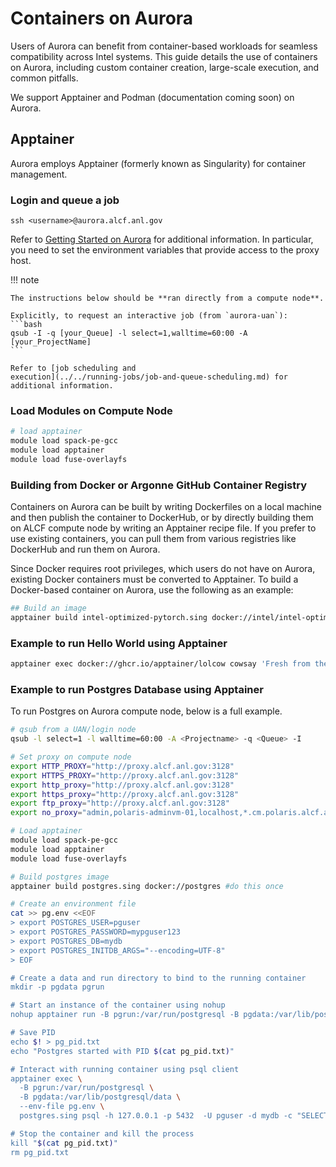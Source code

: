 # Containers on Aurora
Users of Aurora can benefit from container-based workloads for seamless compatibility across Intel systems. This guide details the use of containers on Aurora, including custom container creation, large-scale execution, and common pitfalls.

We support Apptainer and Podman (documentation coming soon) on Aurora.

## Apptainer
Aurora employs Apptainer (formerly known as Singularity) for container management.

### Login and queue a job
```
ssh <username>@aurora.alcf.anl.gov
```
Refer to [Getting Started on Aurora](../getting-started-on-aurora.md) for additional information. In particular, you need to set the environment variables that provide access to the proxy host.

!!! note

    The instructions below should be **ran directly from a compute node**.

    Explicitly, to request an interactive job (from `aurora-uan`):
    ```bash
    qsub -I -q [your_Queue] -l select=1,walltime=60:00 -A [your_ProjectName]
    ```

    Refer to [job scheduling and
    execution](../../running-jobs/job-and-queue-scheduling.md) for
    additional information.

### Load Modules on Compute Node
```bash linenums="1"
# load apptainer
module load spack-pe-gcc
module load apptainer
module load fuse-overlayfs
```

### Building from Docker or Argonne GitHub Container Registry
Containers on Aurora can be built by writing Dockerfiles on a local machine and then publish the container to DockerHub, or by directly building them on ALCF compute node by writing an Apptainer recipe file. If you prefer to use existing containers, you can pull them from various registries like DockerHub and run them on Aurora.

Since Docker requires root privileges, which users do not have on Aurora, existing Docker containers must be converted to Apptainer. To build a Docker-based container on Aurora, use the following as an example:

```bash linenums="1"
## Build an image
apptainer build intel-optimized-pytorch.sing docker://intel/intel-optimized-pytorch
```

### Example to run Hello World using Apptainer
```bash linenums="1"
apptainer exec docker://ghcr.io/apptainer/lolcow cowsay 'Fresh from the internet'
```

### Example to run Postgres Database using Apptainer
To run Postgres on Aurora compute node, below is a full example.

```bash linenums="1"
# qsub from a UAN/login node
qsub -l select=1 -l walltime=60:00 -A <Projectname> -q <Queue> -I

# Set proxy on compute node
export HTTP_PROXY="http://proxy.alcf.anl.gov:3128"
export HTTPS_PROXY="http://proxy.alcf.anl.gov:3128"
export http_proxy="http://proxy.alcf.anl.gov:3128"
export https_proxy="http://proxy.alcf.anl.gov:3128"
export ftp_proxy="http://proxy.alcf.anl.gov:3128"
export no_proxy="admin,polaris-adminvm-01,localhost,*.cm.polaris.alcf.anl.gov,polaris-*,*.polaris.alcf.anl.gov,*.alcf.anl.gov"

# Load apptainer
module load spack-pe-gcc
module load apptainer
module load fuse-overlayfs

# Build postgres image
apptainer build postgres.sing docker://postgres #do this once

# Create an environment file
cat >> pg.env <<EOF
> export POSTGRES_USER=pguser
> export POSTGRES_PASSWORD=mypguser123
> export POSTGRES_DB=mydb
> export POSTGRES_INITDB_ARGS="--encoding=UTF-8"
> EOF

# Create a data and run directory to bind to the running container
mkdir -p pgdata pgrun

# Start an instance of the container using nohup
nohup apptainer run -B pgrun:/var/run/postgresql -B pgdata:/var/lib/postgresql/data --env-file pg.env postgres.sing postgres &

# Save PID
echo $! > pg_pid.txt
echo "Postgres started with PID $(cat pg_pid.txt)"

# Interact with running container using psql client
apptainer exec \
  -B pgrun:/var/run/postgresql \
  -B pgdata:/var/lib/postgresql/data \
  --env-file pg.env \
  postgres.sing psql -h 127.0.0.1 -p 5432  -U pguser -d mydb -c "SELECT version();"

# Stop the container and kill the process
kill "$(cat pg_pid.txt)"
rm pg_pid.txt
